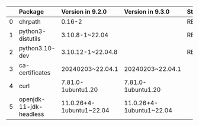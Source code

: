 <!-- markdown-link-check-disable -->

|    | Package                 | Version in 9.2.0         | Version in 9.3.0         | Status   |
|---:|:------------------------|:-------------------------|:-------------------------|:---------|
|  0 | chrpath                 | 0.16-2                   |                          | REMOVED  |
|  1 | python3-distutils       | 3.10.8-1~22.04           |                          | REMOVED  |
|  2 | python3.10-dev          | 3.10.12-1~22.04.8        |                          | REMOVED  |
|  3 | ca-certificates         | 20240203~22.04.1         | 20240203~22.04.1         |          |
|  4 | curl                    | 7.81.0-1ubuntu1.20       | 7.81.0-1ubuntu1.20       |          |
|  5 | openjdk-11-jdk-headless | 11.0.26+4-1ubuntu1~22.04 | 11.0.26+4-1ubuntu1~22.04 |          |